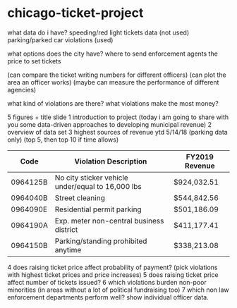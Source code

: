 # chicago-ticket-project

what data do i have?
speeding/red light tickets data (not used)
parking/parked car violations (used)

what options does the city have?
where to send enforcement agents
the price to set tickets

(can compare the ticket writing numbers for different officers)
(can plot the area an officer works)
(maybe can measure the performance of different agencies)

what kind of violations are there?
what violations make the most money?


5 figures + title slide
1 introduction to project (today i am going to share with you some data-driven approaches to developing municipal revenue)
2 overview of data set
3 highest sources of revenue ytd 5/14/18 (parking data only) (top 5, then top 10 if time allows)

| Code     | Violation Description                             | FY2019 Revenue |
|----------|---------------------------------------------------|----------------|
| 0964125B | No city sticker vehicle under/equal to 16,000 lbs | \$924,032.51    |
| 0964040B | Street cleaning                                   | \$544,842.56    |
| 0964090E | Residential permit parking                        | \$501,186.09    |
| 0964190A | Exp. meter non-central business district          | \$411,177.41    |
| 0964150B | Parking/standing prohibited anytime               | \$338,213.08    |

4 does raising ticket price affect probability of payment? (pick violations with highest ticket prices and price increases)
5 does raising ticket price affect number of tickets issued?
6 which violations burden non-poor minorities (in areas without a lot of political fundraising too)
7 which non law enforcement departments perform well? show individual officer data.